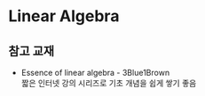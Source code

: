 # Linear Algebra

## 참고 교재
* Essence of linear algebra - 3Blue1Brown  
짧은 인터넷 강의 시리즈로 기초 개념을 쉽게 쌓기 좋음
